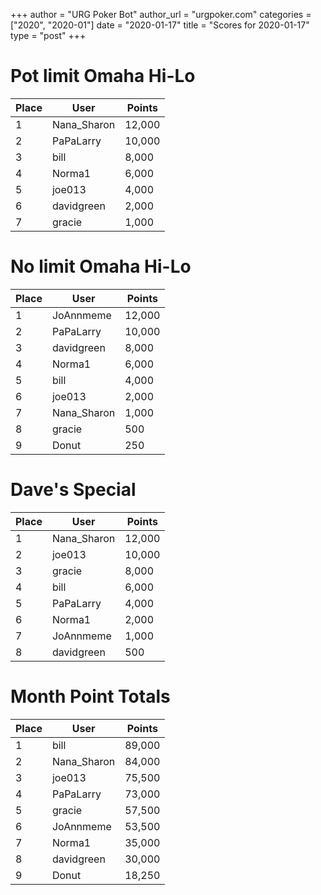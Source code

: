 +++
author = "URG Poker Bot"
author_url = "urgpoker.com"
categories = ["2020", "2020-01"]
date = "2020-01-17"
title = "Scores for 2020-01-17"
type = "post"
+++
# Pot limit Omaha Hi-Lo

| Place | User | Points |
|-------|------|--------|
| 1 | Nana_Sharon | 12,000 |
| 2 | PaPaLarry | 10,000 |
| 3 | bill | 8,000 |
| 4 | Norma1 | 6,000 |
| 5 | joe013 | 4,000 |
| 6 | davidgreen | 2,000 |
| 7 | gracie | 1,000 |

# No limit Omaha Hi-Lo

| Place | User | Points |
|-------|------|--------|
| 1 | JoAnnmeme | 12,000 |
| 2 | PaPaLarry | 10,000 |
| 3 | davidgreen | 8,000 |
| 4 | Norma1 | 6,000 |
| 5 | bill | 4,000 |
| 6 | joe013 | 2,000 |
| 7 | Nana_Sharon | 1,000 |
| 8 | gracie | 500 |
| 9 | Donut | 250 |

# Dave's Special

| Place | User | Points |
|-------|------|--------|
| 1 | Nana_Sharon | 12,000 |
| 2 | joe013 | 10,000 |
| 3 | gracie | 8,000 |
| 4 | bill | 6,000 |
| 5 | PaPaLarry | 4,000 |
| 6 | Norma1 | 2,000 |
| 7 | JoAnnmeme | 1,000 |
| 8 | davidgreen | 500 |

# Month Point Totals

| Place | User | Points |
|-------|------|--------|
| 1 | bill | 89,000 |
| 2 | Nana_Sharon | 84,000 |
| 3 | joe013 | 75,500 |
| 4 | PaPaLarry | 73,000 |
| 5 | gracie | 57,500 |
| 6 | JoAnnmeme | 53,500 |
| 7 | Norma1 | 35,000 |
| 8 | davidgreen | 30,000 |
| 9 | Donut | 18,250 |
